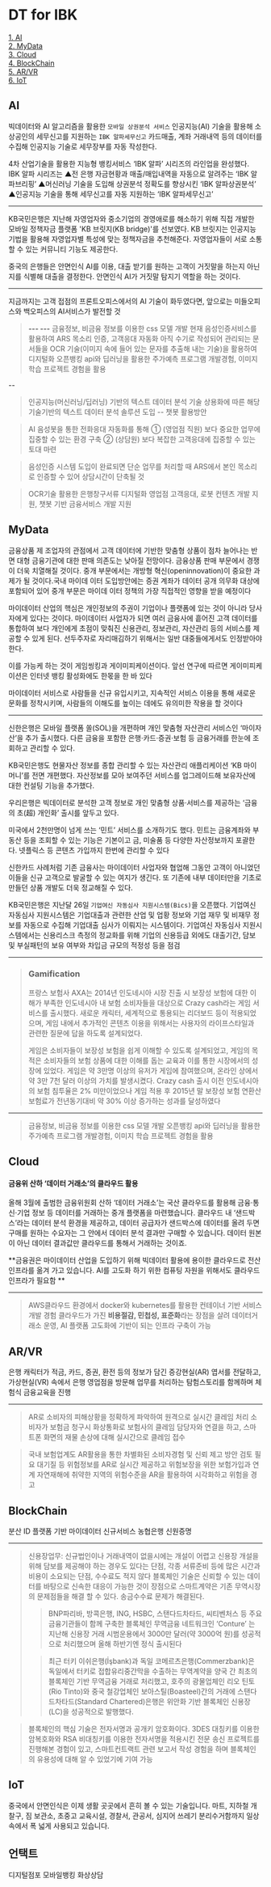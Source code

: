 # DT for IBK

[1. AI](#ai)<br>
[2. MyData](#mydata)<br>
[3. Cloud](#cloud)<br>
[4. BlockChain](#blockchain)<br>
[5. AR/VR](#arvr)<br>
[6. IoT](#iot)<br>

## AI
빅데이터와 AI 알고리즘을 활용한 `모바일 상권분석 서비스`
인공지능(AI) 기술을 활용해 소상공인의 세무신고를 지원하는 `IBK 알파세무신고`
카드매출, 계좌 거래내역 등의 데이터를 수집해 인공지능 기술로 세무장부를 자동 작성한다.

4차 산업기술을 활용한 지능형 뱅킹서비스 ‘IBK 알파’ 시리즈의 라인업을 완성했다.    
IBK 알파 시리즈는 ▲전 은행 자금현황과 매출/매입내역을 자동으로 알려주는 ‘IBK 알파브리핑’ ▲머신러닝 기술을 도입해 상권분석 정확도를 향상시킨 ‘IBK 알파상권분석’ ▲인공지능 기술을 통해 세무신고를 자동 지원하는 ‘IBK 알파세무신고’

--- 
KB국민은행은 지난해 자영업자와 중소기업의 경영애로를 해소하기 위해 직접 개발한 모바일 정책자금 플랫폼 'KB 브릿지(KB bridge)'를 선보였다.   KB 브릿지는 인공지능 기법을 활용해 자영업자별 특성에 맞는 정책자금을 추천해준다. 자영업자들이 서로 소통할 수 있는 커뮤니티 기능도 제공한다.  


중국의 은행들은 안면인식 AI를 이용, 대출 받기를 원하는 고객이 거짓말을 하는지 아닌지를 식별해 대출을 결정한다. 안면인식 AI가 거짓말 탐지기 역할을 하는 것이다.


---
지금까지는 고객 접점의 프론트오피스에서의 AI 기술이 화두였다면, 앞으로는 미들오피스와 백오피스의 AI서비스가 발전할 것 

> **--- ---**
> 금융정보, 비금융 정보를 이용한 css 모델 개발 
> 현재 음성인증서비스를 활용하여 ARS 목소리 인증, 고객응대 자동화
> 아직 수기로 작성되어 관리되는 문서들을 OCR 기술(이미지 속에 들어 있는 문자를 추출해 내는 기술)을 활용하여 디지털화 
> 오픈뱅킹 api와 딥러닝을 활용한 주가예측 프로그램 개발경험, 이미지 학습 프로젝트 경험을 활용

--

> 인공지능(머신러닝/딥러닝) 기반의 텍스트 데이터 분석 기술 상용화에 따른 해당 기술기반의 텍스트 데이터 분석 솔루션 도입 -- 챗봇 활용방안

> AI 음성봇을 통한 전화응대 자동화를 통해 ① (영업점 직원) 보다 중요한 업무에 집중할 수 있는 환경 구축 ② (상담원) 보다 복잡한 고객응대에 집중할 수 있는 토대 마련

> 음성인증 시스템 도입이 완료되면 단순 업무를 처리할 때 ARS에서 본인 목소리로 인증할 수 있어 상담시간이 단축될 것

>OCR기술 활용한 은행창구서류 디지털화
> 영업점 고객응대, 로봇 컨텐츠 개발 지원, 챗봇 기반 금융서비스 개발 지원


## MyData


금융상품 제 조업자의 관점에서 고객 데이터에 기반한 맞춤형 상품이 점차 늘어나는 반면 대형 금융기관에 대한 판매 의존도는 낮아질 전망이다.
금융상품 판매 부문에서 경쟁이 더욱 치열해질 것이다.
중개 부문에서는 개방형 혁신(openinnovation)이 중요한 과제가 될 것이다.국내 마이데 이터 도입방안에는 증권 계좌가 데이터 공개 의무화 대상에 포함되어 있어 중개 부문은 마이데 이터 정책의 가장 직접적인 영향을 받을 예정이다

마이데이터 산업의 핵심은 개인정보의 주권이 기업이나 플랫폼에 있는 것이 아니라 당사자에게 있다는 것이다. 마이데이터 사업자가 되면 여러 금융사에 흩어진 고객 데이터를 통합하여 보다 개인에게 초점이 맞춰진 신용관리, 정보관리, 자산관리 등의 서비스를 제공할 수 있게 된다.
선두주자로 자리매김하기 위해서는 일반 대중들에게서도 인정받아야 한다.

이를 가능케 하는 것이 게임씽킹과 게이미피케이션이다. 앞선 연구에 따르면 게이미피케이션은 인터넷 뱅킹 활성화에도 한몫을 한 바 있다

마이데이터 서비스로 사람들을 신규 유입시키고, 지속적인 서비스 이용을 통해 새로운 문화를 정착시키며, 사람들의 이해도를 높이는 데에도 유의미한 작용을 할 것이다





---
신한은행은 모바일 플랫폼 쏠(SOL)을 개편하며 개인 맞춤형 자산관리 서비스인 ‘마이자산’을 추가 출시했다. 다른 금융을 포함한 은행·카드·증권·보험 등 금융거래를 한눈에 조회하고 관리할 수 있다.  
  
KB국민은행도 현물자산 정보를 종합 관리할 수 있는 자산관리 애플리케이션 ‘KB 마이머니’를 전면 개편했다. 자산정보를 모아 보여주던 서비스를 업그레이드해 보유자산에 대한 컨설팅 기능을 추가했다.  
  
우리은행은 빅데이터로 분석한 고객 정보로 개인 맞춤형 상품‧서비스를 제공하는 ‘금융의 초(超) 개인화’ 출시를 앞두고 있다. 

미국에서 2천만명이 넘게 쓰는 ‘민트’ 서비스를 소개하기도 했다. 민트는 금융계좌와 부동산 등을 조회할 수 있는 기능은 기본이고 금, 미술품 등 다양한 자산정보까지 포괄한다.  넷플릭스 등 콘텐츠 가입까지 한번에 관리할 수 있다  
 
신한카드 사례처럼 기존 금융사는 마이데이터 사업자와 협업해 그동안 고객이 아니었던 이들을 신규 고객으로 발굴할 수 있는 여지가 생긴다. 또 기존에 내부 데이터만을 기초로 만들던 상품 개발도 더욱 정교해질 수 있다.  


KB국민은행은 지난달 26일 `기업여신 자동심사 지원시스템(Bics)`을 오픈했다. 기업여신 자동심사 지원시스템은 기업대출과 관련한 산업 및 업황 정보와 기업 재무 및 비재무 정보를 자동으로 수집해 기업대출 심사가 이뤄지는 시스템이다. 기업여신 자동심사 지원시스템에서는 신용리스크 측정의 정교화를 위해 기업의 신용등급 외에도 대출기간, 담보 및 부실패턴의 보유 여부와 차입금 규모의 적정성 등을 점검




  ---

> ### Gamification
> 프랑스 보험사 AXA는 2014년 인도네시아 시장 진출 시 보장성 보험에 대한 이해가 부족한 인도네시아 내 보험 소비자들을 대상으로 Crazy cash라는 게임 서비스를 출시했다. 새로운 캐릭터, 세계적으로 통용되는 리더보드 등이 적용되었으며, 게임 내에서 추가적인 콘텐츠 이용을 위해서는 사용자의 라이프스타일과 관련한 질문에 답을 하도록 설계되었다.
> 
> 게임은 소비자들이 보장성 보험을 쉽게 이해할 수 있도록 설계되었고, 게임의 목적은 소비자들의 보험 상품에 대한 이해를 돕는 교육과 이를 통한 시장에서의 성장에 있었다. 게임은 약 3만명 이상의 유저가 게임에 참여했으며, 온라인 상에서 약 3만 7천 달러 이상의 가치를 발생시켰다. Crazy cash 출시 이전 인도네시아의 보험 침투율은 2% 미만이었으나 게임 적용 후 2015년 말 보장성 보험 연환산보험료가 전년동기대비 약 30% 이상 증가하는 성과를 달성하였다

---

> 금융정보, 비금융 정보를 이용한 css 모델 개발 
> 오픈뱅킹 api와 딥러닝을 활용한 주가예측 프로그램 개발경험, 이미지 학습 프로젝트 경험을 활용
> 





## Cloud

#### **금융위 산하 ‘데이터 거래소’의 클라우드 활용**

올해 3월에 출범한 금융위원회 산하 ‘데이터 거래소’는 국산 클라우드를 활용해 금융·통신·기업 정보 등 데이터를 거래하는 중개 플랫폼을 마련했습니다. 클라우드 내 ‘샌드박스’라는 데이터 분석 환경을 제공하고, 데이터 공급자가 샌드박스에 데이터를 올려 두면 구매를 원하는 수요자는 그 안에서 데이터 분석 결과만 구매할 수 있습니다. 데이터 원본이 아닌 데이터 결과값만 클라우드를 통해서 거래하는 것이죠.

**금융권은 마이데이터 산업을 도입하기 위해 빅데이터 활용에 용이한 클라우드로 전산 인프라를 옮겨 가고 있습니다. AI를 고도화 하기 위한 컴퓨팅 자원을 위해서도 클라우드 인프라가 필요함 **

---
> AWS클라우드 환경에서 docker와 kubernetes를 활용한 컨테이너 기반 서비스 개발 경험
> 클라우드가 가진 **비용절감, 민첩성, 표준화**라는 장점을 살려 데이터거래소 운영, AI 플랫폼 고도화에 기반이 되는 인프라 구축이 가능


## AR/VR

은행 캐릭터가 적금, 카드, 증권, 환전 등의 정보가 담긴 증강현실(AR) 엽서를 전달하고, 가상현실(VR) 속에서 은행 영업점을 방문해 업무를 처리하는 탐험스토리를 함께하며 체험식 금융교육을 진행  

---

> AR로 소비자의 피해상황을 정확하게 파악하여 원격으로 실시간 클레임 처리
소비자가 보험금 청구시 화상통화로 보험사의 클레임 담당자와 연결을 하고, 스마트폰 화면의 재물 손상에 대해 실시간으로 클레임 접수
 
> 국내 보험업계도 AR활용을 통한 차별화된 소비자경험 및 신뢰 제고 방안 검토 필요
대기질 등 위험정보를 AR로 실시간 제공하고 위험보장을 위한 보험가입과 연계
자연재해에 취약한 지역의 위험수준을 AR을 활용하여 시각화하고 위험을 경고



## BlockChain

분산 ID 플랫폼 기반 마이데이터 신규서비스
농협은행 신원증명


---
> 신용장업무: 
>  신규법인이나 거래내역이 없을시에는 개설이 어렵고 신용장 개설을 위해 담보를 제공해야 하는 경우도 있다는 단점, 각종 서류준비 등에 많은 시간과 비용이 소요되는 단점, 수수료도 적지 않다
> 블록체인 기술은 신뢰할 수 있는 데이터를 바탕으로 신속한 대응이 가능한 것이 장점으로 스마트계약은 기존 무역시장의 문제점들을 해결 할 수 있다.
> 송금수수료 문제가 해결된다.
>> BNP파리바, 방콕은행, ING, HSBC, 스탠다드차타드, 씨티벤처스 등 주요 금융기관들이 함께 구축한 블록체인 무역금융 네트워크인 ‘Conture’ 는 지난해 신용장 거래 시범운용에서 3000만 달러(약 3000억 원)를 성공적으로 처리했으며 올해 하반기엔 정식 출시된다
>
>>최근 터키 이쉬은행(İşbank)과 독일 코메르츠은행(Commerzbank)은 독일에서 터키로 접합유리중간막을 수출하는 무역계약을 양국 간 최초의 블록체인 기반 무역금융 거래로 처리했고, 호주의 광물업체인 리오 틴토(Rio Tinto)와 중국 철강업체인 보아스틸(Boasteel)간의 거래에 스탠다드차타드(Standard Chartered)은행은 위안화 기반 블록체인 신용장(LC)을 성공적으로 발행했다.

> 블록체인의 핵심 기술은 전자서명과 공개키 암호화이다. 3DES 대칭키를 이용한 암복호화와 RSA 비대칭키를 이용한 전자서명을 적용시킨 전문 송신 프로젝트를 진행해본 경험이 있고, 스마트컨트랙트 관련 보고서 작성 경험을 하며 블록체인의 유용성에 대해 알 수 있었기에 기여 가능
> 


## IoT

중국에서 안면인식은 이제 생활 곳곳에서 흔히 볼 수 있는 기술입니다. 마트, 지하철 개찰구, 짐 보관소, 초중고 교육시설, 경찰서, 관공서, 심지어 쓰레기 분리수거함까지 일상 속에서 폭 넓게 사용되고 있습니다.



## 언택트

디지털점포
모바일뱅킹
화상상담
